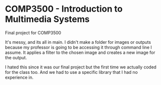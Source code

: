 # COMP3500 - Introduction to Multimedia Systems
Final project for COMP3500

It's messy, and its all in main. I didn't make a folder for images or outputs because my professor is going to be accessing it through command line I assume.
It applies a filter to the chosen image and creates a new image for the output.

I hated this since it was our final project but the first time we actually coded for the class too. And we had to use a specific library that I had no experience in.
